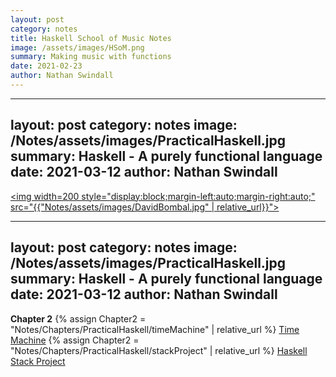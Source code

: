 ```yaml
---
layout: post
category: notes
title: Haskell School of Music Notes
image: /assets/images/HSoM.png
summary: Making music with functions
date: 2021-02-23
author: Nathan Swindall
---
```



---
layout: post
category: notes
image: /Notes/assets/images/PracticalHaskell.jpg
summary: Haskell - A purely functional language
date: 2021-03-12
author: Nathan Swindall
---


<a href="https://www.udemy.com/course/complete-networking-fundamentals-course-ccna-start/"><img width=200 style="display:block;margin-left:auto;margin-right:auto;" src="{{"Notes/assets/images/DavidBombal.jpg" | relative_url}}"></a>


---
layout: post
category: notes
image: /Notes/assets/images/PracticalHaskell.jpg
summary: Haskell - A purely functional language
date: 2021-03-12
author: Nathan Swindall
---



**Chapter 2**
{% assign Chapter2 = "Notes/Chapters/PracticalHaskell/timeMachine" | relative_url %} 
<a href="{{Chapter2}}">Time Machine</a>
{% assign Chapter2 = "Notes/Chapters/PracticalHaskell/stackProject" | relative_url %} 
<a href="{{Chapter2}}">Haskell Stack Project</a>